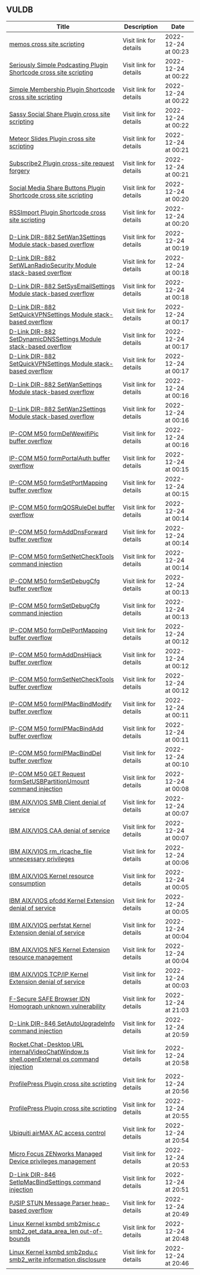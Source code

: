 ## VULDB
|Title|Description|Date|
|---|---|---|
| [memos cross site scripting](https://vuldb.com/?id.216728) | Visit link for details | 2022-12-24 at 00:23 |
| [Seriously Simple Podcasting Plugin Shortcode cross site scripting](https://vuldb.com/?id.216727) | Visit link for details | 2022-12-24 at 00:22 |
| [Simple Membership Plugin Shortcode cross site scripting](https://vuldb.com/?id.216726) | Visit link for details | 2022-12-24 at 00:22 |
| [Sassy Social Share Plugin cross site scripting](https://vuldb.com/?id.216725) | Visit link for details | 2022-12-24 at 00:22 |
| [Meteor Slides Plugin cross site scripting](https://vuldb.com/?id.216724) | Visit link for details | 2022-12-24 at 00:21 |
| [Subscribe2 Plugin cross-site request forgery](https://vuldb.com/?id.216723) | Visit link for details | 2022-12-24 at 00:21 |
| [Social Media Share Buttons Plugin Shortcode cross site scripting](https://vuldb.com/?id.216722) | Visit link for details | 2022-12-24 at 00:20 |
| [RSSImport Plugin Shortcode cross site scripting](https://vuldb.com/?id.216721) | Visit link for details | 2022-12-24 at 00:20 |
| [D-Link DIR-882 SetWan3Settings Module stack-based overflow](https://vuldb.com/?id.216720) | Visit link for details | 2022-12-24 at 00:19 |
| [D-Link DIR-882 SetWLanRadioSecurity Module stack-based overflow](https://vuldb.com/?id.216719) | Visit link for details | 2022-12-24 at 00:18 |
| [D-Link DIR-882 SetSysEmailSettings Module stack-based overflow](https://vuldb.com/?id.216718) | Visit link for details | 2022-12-24 at 00:18 |
| [D-Link DIR-882 SetQuickVPNSettings Module stack-based overflow](https://vuldb.com/?id.216717) | Visit link for details | 2022-12-24 at 00:17 |
| [D-Link DIR-882 SetDynamicDNSSettings Module stack-based overflow](https://vuldb.com/?id.216716) | Visit link for details | 2022-12-24 at 00:17 |
| [D-Link DIR-882 SetQuickVPNSettings Module stack-based overflow](https://vuldb.com/?id.216715) | Visit link for details | 2022-12-24 at 00:17 |
| [D-Link DIR-882 SetWanSettings Module stack-based overflow](https://vuldb.com/?id.216714) | Visit link for details | 2022-12-24 at 00:16 |
| [D-Link DIR-882 SetWan2Settings Module stack-based overflow](https://vuldb.com/?id.216713) | Visit link for details | 2022-12-24 at 00:16 |
| [IP-COM M50 formDelWewifiPic buffer overflow](https://vuldb.com/?id.216712) | Visit link for details | 2022-12-24 at 00:16 |
| [IP-COM M50 formPortalAuth buffer overflow](https://vuldb.com/?id.216711) | Visit link for details | 2022-12-24 at 00:15 |
| [IP-COM M50 formSetPortMapping buffer overflow](https://vuldb.com/?id.216710) | Visit link for details | 2022-12-24 at 00:15 |
| [IP-COM M50 formQOSRuleDel buffer overflow](https://vuldb.com/?id.216709) | Visit link for details | 2022-12-24 at 00:14 |
| [IP-COM M50 formAddDnsForward buffer overflow](https://vuldb.com/?id.216708) | Visit link for details | 2022-12-24 at 00:14 |
| [IP-COM M50 formSetNetCheckTools command injection](https://vuldb.com/?id.216707) | Visit link for details | 2022-12-24 at 00:14 |
| [IP-COM M50 formSetDebugCfg buffer overflow](https://vuldb.com/?id.216706) | Visit link for details | 2022-12-24 at 00:13 |
| [IP-COM M50 formSetDebugCfg command injection](https://vuldb.com/?id.216705) | Visit link for details | 2022-12-24 at 00:13 |
| [IP-COM M50 formDelPortMapping buffer overflow](https://vuldb.com/?id.216704) | Visit link for details | 2022-12-24 at 00:12 |
| [IP-COM M50 formAddDnsHijack buffer overflow](https://vuldb.com/?id.216703) | Visit link for details | 2022-12-24 at 00:12 |
| [IP-COM M50 formSetNetCheckTools buffer overflow](https://vuldb.com/?id.216702) | Visit link for details | 2022-12-24 at 00:12 |
| [IP-COM M50 formIPMacBindModify buffer overflow](https://vuldb.com/?id.216701) | Visit link for details | 2022-12-24 at 00:11 |
| [IP-COM M50 formIPMacBindAdd buffer overflow](https://vuldb.com/?id.216700) | Visit link for details | 2022-12-24 at 00:11 |
| [IP-COM M50 formIPMacBindDel buffer overflow](https://vuldb.com/?id.216699) | Visit link for details | 2022-12-24 at 00:10 |
| [IP-COM M50 GET Request formSetUSBPartitionUmount command injection](https://vuldb.com/?id.216698) | Visit link for details | 2022-12-24 at 00:08 |
| [IBM AIX/VIOS SMB Client denial of service](https://vuldb.com/?id.216697) | Visit link for details | 2022-12-24 at 00:07 |
| [IBM AIX/VIOS CAA denial of service](https://vuldb.com/?id.216696) | Visit link for details | 2022-12-24 at 00:07 |
| [IBM AIX/VIOS rm_rlcache_file unnecessary privileges](https://vuldb.com/?id.216695) | Visit link for details | 2022-12-24 at 00:06 |
| [IBM AIX/VIOS Kernel resource consumption](https://vuldb.com/?id.216694) | Visit link for details | 2022-12-24 at 00:05 |
| [IBM AIX/VIOS pfcdd Kernel Extension denial of service](https://vuldb.com/?id.216693) | Visit link for details | 2022-12-24 at 00:05 |
| [IBM AIX/VIOS perfstat Kernel Extension denial of service](https://vuldb.com/?id.216692) | Visit link for details | 2022-12-24 at 00:04 |
| [IBM AIX/VIOS NFS Kernel Extension resource management](https://vuldb.com/?id.216691) | Visit link for details | 2022-12-24 at 00:04 |
| [IBM AIX/VIOS TCP/IP Kernel Extension denial of service](https://vuldb.com/?id.216690) | Visit link for details | 2022-12-24 at 00:03 |
| [F-Secure SAFE Browser IDN Homograph unknown vulnerability](https://vuldb.com/?id.216689) | Visit link for details | 2022-12-24 at 21:03 |
| [D-Link DIR-846 SetAutoUpgradeInfo command injection](https://vuldb.com/?id.216688) | Visit link for details | 2022-12-24 at 20:59 |
| [Rocket.Chat-Desktop URL internalVideoChatWindow.ts shell.openExternal os command injection](https://vuldb.com/?id.216687) | Visit link for details | 2022-12-24 at 20:58 |
| [ProfilePress Plugin cross site scripting](https://vuldb.com/?id.216686) | Visit link for details | 2022-12-24 at 20:56 |
| [ProfilePress Plugin cross site scripting](https://vuldb.com/?id.216685) | Visit link for details | 2022-12-24 at 20:55 |
| [Ubiquiti airMAX AC access control](https://vuldb.com/?id.216684) | Visit link for details | 2022-12-24 at 20:54 |
| [Micro Focus ZENworks Managed Device privileges management](https://vuldb.com/?id.216683) | Visit link for details | 2022-12-24 at 20:53 |
| [D-Link DIR-846 SetIpMacBindSettings command injection](https://vuldb.com/?id.216682) | Visit link for details | 2022-12-24 at 20:51 |
| [PJSIP STUN Message Parser heap-based overflow](https://vuldb.com/?id.216681) | Visit link for details | 2022-12-24 at 20:49 |
| [Linux Kernel ksmbd smb2misc.c smb2_get_data_area_len out-of-bounds](https://vuldb.com/?id.216680) | Visit link for details | 2022-12-24 at 20:48 |
| [Linux Kernel ksmbd smb2pdu.c smb2_write information disclosure](https://vuldb.com/?id.216679) | Visit link for details | 2022-12-24 at 20:46 |

